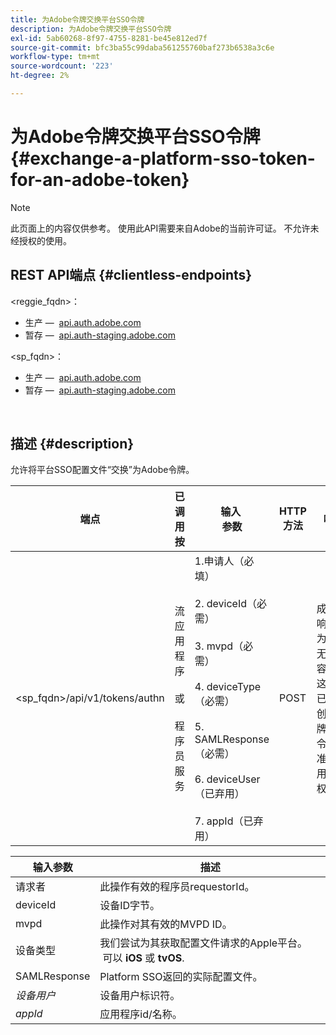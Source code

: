 ```yaml
---
title: 为Adobe令牌交换平台SSO令牌
description: 为Adobe令牌交换平台SSO令牌
exl-id: 5ab60268-8f97-4755-8281-be45e812ed7f
source-git-commit: bfc3ba55c99daba561255760baf273b6538a3c6e
workflow-type: tm+mt
source-wordcount: '223'
ht-degree: 2%

---
```


# 为Adobe令牌交换平台SSO令牌 {#exchange-a-platform-sso-token-for-an-adobe-token}

>[!NOTE]
>
>此页面上的内容仅供参考。 使用此API需要来自Adobe的当前许可证。 不允许未经授权的使用。

## REST API端点 {#clientless-endpoints}

&lt;reggie_fqdn>：

* 生产 —  [api.auth.adobe.com](http://api.auth.adobe.com/)
* 暂存 —  [api.auth-staging.adobe.com](http://api.auth-staging.adobe.com/)

&lt;sp_fqdn>：

* 生产 —  [api.auth.adobe.com](http://api.auth.adobe.com/)
* 暂存 —  [api.auth-staging.adobe.com](http://api.auth-staging.adobe.com/)

</br>

## 描述 {#description}

允许将平台SSO配置文件“交换”为Adobe令牌。

| 端点 | 已调用  </br>按 | 输入   </br>参数 | HTTP  </br>方法 | 响应 | HTTP  </br>响应 |
| --- | --- | --- | --- | --- | --- |
| &lt;sp_fqdn>/api/v1/tokens/authn | 流应用程序</br></br>或</br></br>程序员服务 | 1.申请人（必填）</br>    </br>2.  deviceId（必需）</br>    </br>3.  mvpd（必需）</br>    </br>4.  deviceType（必需）</br>    </br>5.  SAMLResponse（必需）</br>    </br>6.  deviceUser（已弃用）</br>    </br>7.  appId（已弃用） | POST | 成功的响应将为“204无内容”，这表示已成功创建令牌，该令牌已准备好用于授权流。 | 204 — 无内容   </br>400 — 错误请求 |


| 输入参数 | 描述 |
| --- | --- |
| 请求者 | 此操作有效的程序员requestorId。 |
| deviceId | 设备ID字节。 |
| mvpd | 此操作对其有效的MVPD ID。 |
| 设备类型 | 我们尝试为其获取配置文件请求的Apple平台。  可以 **iOS** 或 **tvOS**. |
| SAMLResponse | Platform SSO返回的实际配置文件。 |
| _设备用户_ | 设备用户标识符。 |
| _appId_ | 应用程序id/名称。 |
